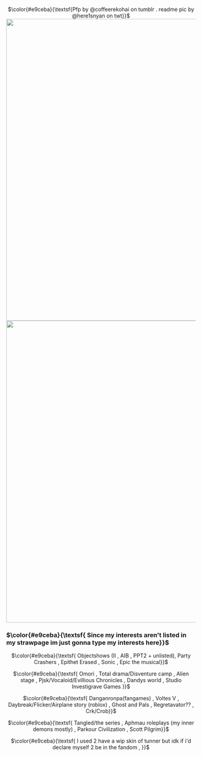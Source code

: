 
<p></p>

<p align="center">$\color{#e9ceba}{\textsf{Pfp by @coffeerekohai on tumblr . readme pic by @here1snyan on twt}}$
<img src="https://file.garden/Z1RDrf5S-wyca2lu/image_2025-02-08_161441437.png" width="800">
<img src="https://64.media.tumblr.com/f994eb435efade4763eaf25046e074db/24e3b077138c0320-22/s2048x3072/54acfeca213dbc0452457bca3c4de5dda4a85526.pnj" width="800">


<p align="center"><h3>$\color{#e9ceba}{\textsf{ Since my interests aren't listed in my strawpage im just gonna type my interests here}}$</h3>

<p align="center">$\color{#e9ceba}{\textsf{ Objectshows (II , AIB , PPT2 + unlisted), Party Crashers , Epithet Erased , Sonic , Epic the musical}}$
<p align="center">$\color{#e9ceba}{\textsf{ Omori , Total drama/Disventure camp , Alien stage , Pjsk/Vocaloid/Evillious Chronicles , Dandys world , Studio Investigrave Games }}$
<p align="center">$\color{#e9ceba}{\textsf{ Danganronpa(fangames) , Voltes V , Daybreak/Flicker/Airplane story (roblox) , Ghost and Pals , Regretavator?? , Crk/Crob}}$
<p align="center">$\color{#e9ceba}{\textsf{ Tangled/the series , Aphmau roleplays (my inner demons mostly) , Parkour Civilization , Scott Pilgrim}}$

<p align="center">$\color{#e9ceba}{\textsf{ I used 2 have a wip skin of tunner but idk if i'd declare myself 2 be in the fandom , }}$
</p>
